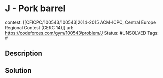 # J - Pork barrel

contest: [[CFICPC/100543/100543|2014-2015 ACM-ICPC, Central Europe Regional Contest (CERC 14)]]
url: https://codeforces.com/gym/100543/problem/J
Status: #UNSOLVED
Tags: #

## Description

## Solution

